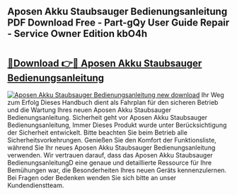 ## Aposen Akku Staubsauger Bedienungsanleitung PDF Download Free - Part-gQy User Guide Repair - Service Owner Edition kbO4h

# <h2><a href="http://df1h488.blite.top/?on=Aposen+Akku+Staubsauger+Bedienungsanleitung">🔗Download 👉🔴 Aposen Akku Staubsauger Bedienungsanleitung</a></h2>

[![Aposen Akku Staubsauger Bedienungsanleitung new download](https://i.imgur.com/lujVjoI.png)](http://df1h488.blite.top/?on=Aposen+Akku+Staubsauger+Bedienungsanleitung)
Ihr Weg zum Erfolg Dieses Handbuch dient als Fahrplan für den sicheren Betrieb und die Wartung Ihres neuen Aposen Akku Staubsauger Bedienungsanleitung. Sicherheit geht vor Aposen Akku Staubsauger Bedienungsanleitung, Immer Dieses Produkt wurde unter Berücksichtigung der Sicherheit entwickelt. Bitte beachten Sie beim Betrieb alle Sicherheitsvorkehrungen. Genießen Sie den Komfort der Funktionsliste, während Sie Ihr neues Aposen Akku Staubsauger Bedienungsanleitung verwenden. Wir vertrauen darauf, dass das Aposen Akku Staubsauger BedienungsanleitungD eine genaue und detaillierte Ressource für Ihre Bemühungen war, die Besonderheiten Ihres neuen Geräts kennenzulernen. Bei Fragen oder Bedenken wenden Sie sich bitte an unser Kundendienstteam.
